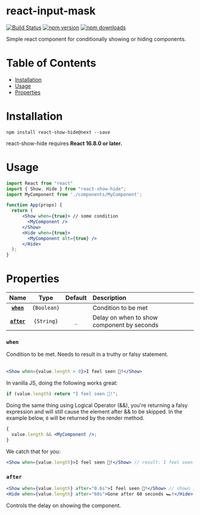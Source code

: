 # react-input-mask

[![Build Status](https://img.shields.io/travis/miroed/react-show-hide/master.svg?style=flat)](https://travis-ci.org/miroed/react-show-hide)
[![npm version](https://img.shields.io/npm/v/react-show-hide.svg?style=flat)](https://www.npmjs.com/package/react-show-hide)
[![npm downloads](https://img.shields.io/npm/dm/react-show-hide.svg?style=flat)](https://www.npmjs.com/package/react-show-hide)

Simple react component for conditionally showing or hiding components.

# Table of Contents

- [Installation](#installation)
- [Usage](#usage)
- [Properties](#properties)

# Installation

`npm install react-show-hide@next --save`

react-show-hide requires **React 16.8.0 or later.**

# Usage

```jsx
import React from "react"
import { Show, Hide } from "react-show-hide";
import MyComponent from './components/MyComponent';

function App(props) {
  return (
      <Show when={true}> // some condition
        <MyComponent />
      </Show>
      <Hide when={true}>
        <MyComponent alt={true} />
      </Hide>
  );
}
```

# Properties

|         Name          |    Type     | Default | Description                                |
| :-------------------: | :---------: | :-----: | :----------------------------------------- |
|  **[`when`](#when)**  | `{Boolean}` |         | Condition to be met                        |
| **[`after`](#after)** | `{String}`  |   `_`   | Delay on when to show component by seconds |

### `when`

Condition to be met. Needs to result in a truthy or falsy statement.<br /><br />

```jsx
<Show when={value.length > 0}>I feel seen 🙌!</Show>
```

In vanilla JS, doing the following works great:

```js
if (value.length) return "I feel seen 🙌!";
```

Doing the same thing using Logical Operator (&&), you're returning a falsy
expression and will still cause the element after && to be skipped. In the
example below, `0` will be returned by the render method.

```jsx
{
  value.length && <MyComponent />;
}
```

We catch that for you:

```jsx
<Show when={value.length}>I feel seen 🙌!</Show> // result: I feel seen 🙌!
```

### `after`

```jsx
<Show when={value.length} after="0.6s">I feel seen 🙌!</Show> // shown in 0.6s seconds after condition met
<Hide when={value.length} after="60s">Gone after 60 seconds 🏎!</Hide> // gone in 60 seconds after condition met
```

Controls the delay on showing the component.
